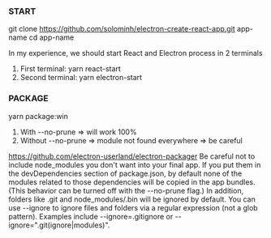 ### START
git clone https://github.com/solominh/electron-create-react-app.git app-name
cd app-name

In my experience, we should start React and Electron process in 2 terminals
1. First terminal: yarn react-start
2. Second terminal: yarn electron-start


### PACKAGE
yarn package:win

1. With --no-prune => will work 100%
2. Without --no-prune => module not found everywhere => be careful

https://github.com/electron-userland/electron-packager
Be careful not to include node_modules you don't want into your final app. If you put them in the devDependencies section of package.json, by default none of the modules related to those dependencies will be copied in the app bundles. (This behavior can be turned off with the --no-prune flag.) In addition, folders like .git and node_modules/.bin will be ignored by default. You can use --ignore to ignore files and folders via a regular expression (not a glob pattern). Examples include --ignore=\.gitignore or --ignore="\.git(ignore|modules)".
